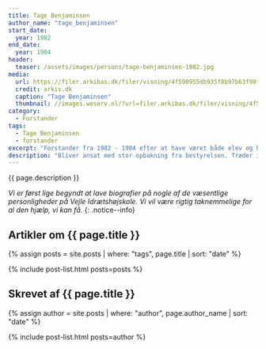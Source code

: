 ```yaml
---
title: Tage Benjaminsen
author_name: "tage_benjaminsen"
start_date: 
  year: 1982
end_date:
  year: 1984
header:
  teaser: /assets/images/persons/tage-benjaminsen-1982.jpg
media: 
  url: https://filer.arkibas.dk/filer/visning/4f590955db935f8b97b63f90f0e7abf9?t=da85b8643e1afcd010584bdd81f60cbb8363973b334dd7466b7a04cba37c8fdf
  credit: arkiv.dk
  caption: "Tage Benjaminsen"
  thumbnail: //images.weserv.nl/?url=filer.arkibas.dk/filer/visning/4f590955db935f8b97b63f90f0e7abf9?t=da85b8643e1afcd010584bdd81f60cbb8363973b334dd7466b7a04cba37c8fdf&w=100
category:
  - Forstander
tags:
  - Tage Benjaminsen
  - forstander
excerpt: "Forstander fra 1982 - 1984 efter at have været både elev og højskolelærer på Den Jyske Idrætsskole. Starter efterfølgende Sundhedshøjskolen i Skagen."
description: "Bliver ansat med stor opbakning fra bestyrelsen. Træder ind i et splittet lærerkollegium og vælger efter to år at få nye udfordringer med at starte en ny højskole i Skagen."
---
```


{{ page.description }}

_Vi er først lige begyndt at lave biografier på nogle af de væsentlige personligheder på Vejle Idrætshøjskole. Vi vil være rigtig taknemmelige for al den hjælp, vi kan få._
{: .notice--info}

## Artikler om {{ page.title }}

{% assign posts = site.posts | where: "tags", page.title | sort: "date" %}

{% include post-list.html posts=posts %}

## Skrevet af {{ page.title }}

{% assign author = site.posts | where: "author", page.author_name | sort: "date" %}

{% include post-list.html posts=author %}
